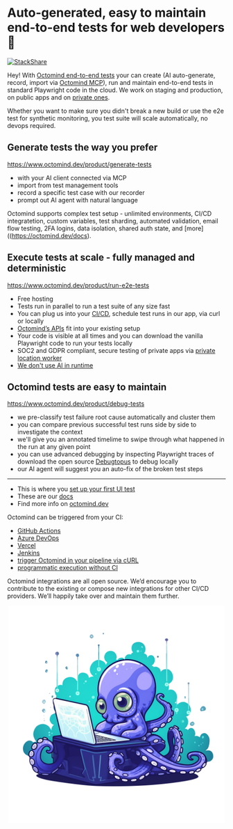 # Auto-generated, easy to maintain end-to-end tests for web developers 🐙 

[![StackShare](http://img.shields.io/badge/tech-stack-0690fa.svg?style=flat)](https://stackshare.io/octomind-gmbh/automagically)

Hey! With [Octomind end-to-end tests](https://www.octomind.dev/) your can create (AI auto-generate, record, import via [Octomind MCP](https://github.com/OctoMind-dev/octomind-mcp)), run and maintain end-to-end tests in standard Playwright code in the cloud. We work on staging and production, on public apps and on [private ones](https://github.com/OctoMind-dev/private-location-worker). 

Whether you want to make sure you didn't break a new build or use the e2e test for synthetic monitoring, you test suite will scale automatically, no devops required. 

## Generate tests the way you prefer
https://www.octomind.dev/product/generate-tests

- with your AI client connected via MCP
- import from test management tools
- record a specific test case with our recorder
- prompt out AI agent with natural language

Octomind supports complex test setup - unlimited environments, CI/CD integratetion, custom variables, test sharding, automated validation, email flow testing, 2FA logins, data isolation, shared auth state, and [more]((https://octomind.dev/docs).

## Execute tests at scale - fully managed and deterministic 
https://www.octomind.dev/product/run-e2e-tests

- Free hosting
- Tests run in parallel to run a test suite of any size fast
- You can plug us into your [CI/CD](http://localhost:3000/integrations/integrations-overview), schedule test runs in our app, via curl or locally
- [Octomind’s APIs](https://octomind.dev/docs/api-reference/test-targets/retrieve-all-test-targets) fit into your existing setup
- Your code is visible at all times and you can download the vanilla Playwright code to run your tests locally
- SOC2 and GDPR compliant, secure testing of private apps via [private location worker](https://octomind.dev/docs/proxy/private-location)
- [We don't use AI in runtime](https://www.octomind.dev/blog/ai-doesnt-belong-in-test-runtime)

## Octomind tests are easy to maintain
https://www.octomind.dev/product/debug-tests 

- we pre-classify test failure root cause automatically and cluster them
- you can compare previous successful test runs side by side to investigate the context
- we'll give you an annotated timelime to swipe through what happened in the run at any given point
- you can use advanced debugging by inspecting Playwright traces of download the open source [Debugtopus](https://github.com/OctoMind-dev/debugtopus) to debug locally
- our AI agent will suggest you an auto-fix of the broken test steps

***

* This is where you [set up your first UI test](https://app.octomind.dev/setup/url?utm_source=github&utm_medium=txt-lnk) 
* These are our [docs](https://octomind.dev/docs)
* Find more info on [octomind.dev](https://www.octomind.dev/)

Octomind can be triggered from your CI:  
* [GitHub Actions](https://github.com/OctoMind-dev/automagically-action-execute)
* [Azure DevOps](https://github.com/OctoMind-dev/automagically-azure-devops-task-execute)
* [Vercel](https://github.com/OctoMind-dev/vercel-actions-example)
* [Jenkins](https://github.com/OctoMind-dev/jenkins-integration)
* [trigger Octomind in your pipeline via cURL](https://octomind.dev/docs/integrations/quickstart-Other)
* [programmatic execution without CI](https://octomind.dev/docs/execution-without-ci) 

Octomind integrations are all open source. We’d encourage you to contribute to the existing or compose new integrations for other CI/CD providers. We’ll happily take over and maintain them further.

<p align="center">
  <img width="500px" src="https://github.com/OctoMind-dev/.github/blob/main/profile/baby-octopus.png" />
</p>
